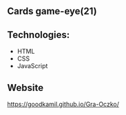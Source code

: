 ## Cards game-eye(21)

## Technologies:

* HTML
* CSS
* JavaScript

## Website

 https://goodkamil.github.io/Gra-Oczko/

